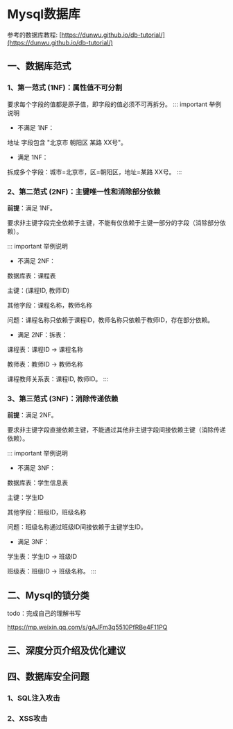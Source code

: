 # Mysql数据库

参考的数据库教程: [https://dunwu.github.io/db-tutorial/](https://dunwu.github.io/db-tutorial/)

## 一、数据库范式

### 1、第一范式 (1NF)：属性值不可分割

要求每个字段的值都是原子值，即字段的值必须不可再拆分。
::: important 举例说明
- 不满足 1NF：

地址 字段包含 "北京市 朝阳区 某路 XX号"。

- 满足 1NF：

拆成多个字段：城市=北京市，区=朝阳区，地址=某路 XX号。
:::

### 2、第二范式 (2NF)：主键唯一性和消除部分依赖

**前提**：满足 1NF。

要求非主键字段完全依赖于主键，不能有仅依赖于主键一部分的字段（消除部分依赖）。

::: important 举例说明
- 不满足 2NF：

数据库表：课程表

主键：(课程ID, 教师ID)

其他字段：课程名称，教师名称

问题：课程名称只依赖于课程ID，教师名称只依赖于教师ID，存在部分依赖。

- 满足 2NF：拆表：

课程表：课程ID -> 课程名称

教师表：教师ID -> 教师名称

课程教师关系表：课程ID, 教师ID。
:::


### 3、第三范式 (3NF)：消除传递依赖
**前提**：满足 2NF。

要求非主键字段直接依赖主键，不能通过其他非主键字段间接依赖主键（消除传递依赖）。

::: important 举例说明

- 不满足 3NF：

数据库表：学生信息表

主键：学生ID

其他字段：班级ID，班级名称

问题：班级名称通过班级ID间接依赖于主键学生ID。

- 满足 3NF：

学生表：学生ID -> 班级ID

班级表：班级ID -> 班级名称。
:::

## 二、Mysql的锁分类

todo：完成自己的理解书写

https://mp.weixin.qq.com/s/gAJFm3q5510PfRBe4F11PQ

## 三、深度分页介绍及优化建议


## 四、数据库安全问题

### 1、SQL注入攻击

### 2、XSS攻击

